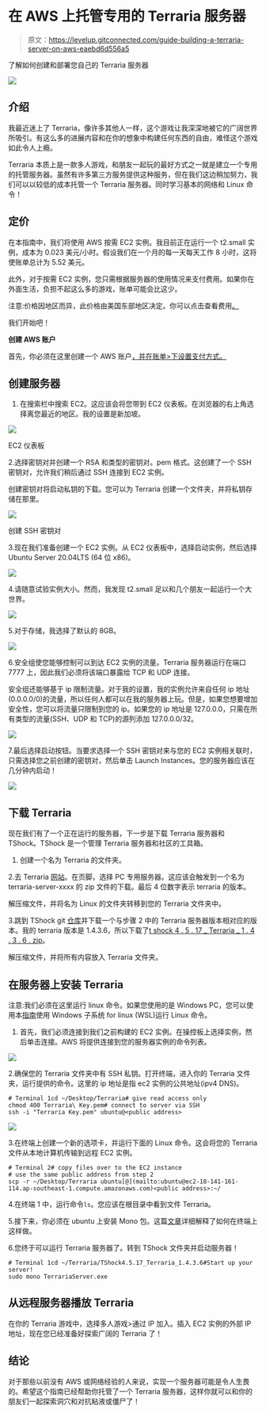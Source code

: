 # 在 AWS 上托管专用的 Terraria 服务器

> 原文：<https://levelup.gitconnected.com/guide-building-a-terraria-server-on-aws-eaebd6d556a5>

了解如何创建和部署您自己的 Terraria 服务器

![](img/dfe2c7c6138dc1a67555a0554d85d582.png)

## 介绍

我最近迷上了 Terraria，像许多其他人一样，这个游戏让我深深地被它的广阔世界所吸引。有这么多的进展内容和在你的想象中构建任何东西的自由，难怪这个游戏如此令人上瘾。

Terraria 本质上是一款多人游戏，和朋友一起玩的最好方式之一就是建立一个专用的托管服务器。虽然有许多第三方服务提供这种服务，但在我们这边稍加努力，我们可以以较低的成本托管一个 Terraria 服务器。同时学习基本的网络和 Linux 命令！

## 定价

在本指南中，我们将使用 AWS 按需 EC2 实例。我目前正在运行一个 t2.small 实例，成本为 0.023 美元/小时。假设我们在一个月的每一天每天工作 8 小时，这将使账单总计为 5.52 美元。

此外，对于按需 EC2 实例，您只需根据服务器的使用情况来支付费用。如果你在外面生活，负担不起这么多的游戏，账单可能会比这少。

注意:价格因地区而异，此价格由美国东部地区决定。你可以点击查看费用[。](https://aws.amazon.com/ec2/pricing/on-demand/)

我们开始吧！

**创建 AWS 账户**

首先，你必须在这里创建一个 AWS 账户[，并在账单>下设置支付方式。](https://aws.amazon.com)

## 创建服务器

1.  在搜索栏中搜索 EC2。这应该会将您带到 EC2 仪表板。在浏览器的右上角选择离您最近的地区。我的设置是新加坡。

![](img/a1b0d4566acb3cf6b7fb1134d906df76.png)

EC2 仪表板

2.选择密钥对并创建一个 RSA 和类型的密钥对。pem 格式。这创建了一个 SSH 密钥对，允许我们稍后通过 SSH 连接到 EC2 实例。

创建密钥对将启动私钥的下载。您可以为 Terraria 创建一个文件夹，并将私钥存储在那里。

![](img/89c45f7c5a02838824d87cdcf9085396.png)

创建 SSH 密钥对

3.现在我们准备创建一个 EC2 实例。从 EC2 仪表板中，选择启动实例，然后选择 Ubuntu Server 20.04LTS (64 位 x86)。

![](img/cde8d6505cbb61baef298d8440f97740.png)

4.请随意试验实例大小。然而，我发现 t2.small 足以和几个朋友一起运行一个大世界。

![](img/9db3854944a83619e420adcc25525af2.png)

5.对于存储，我选择了默认的 8GB。

![](img/de7e370cc3d8932c11841ebdf6c94493.png)

6.安全组使您能够控制可以到达 EC2 实例的流量。Terraria 服务器运行在端口 7777 上，因此我们必须将该端口暴露给 TCP 和 UDP 连接。

安全组还能够基于 ip 限制流量。对于我的设置，我的实例允许来自任何 ip 地址(0.0.0.0/0)的流量，所以任何人都可以在我的服务器上玩。但是，如果您想要增加安全性，您可以将流量只限制到您的 ip。如果您的 ip 地址是 127.0.0.0，只需在所有类型的流量(SSH、UDP 和 TCP)的源列添加 127.0.0.0/32。

![](img/9bc98be0f3422b9f863baebff11102ec.png)

7.最后选择启动按钮。当要求选择一个 SSH 密钥对来与您的 EC2 实例相关联时，只需选择您之前创建的密钥对，然后单击 Launch Instances。您的服务器应该在几分钟内启动！

![](img/3e542f718d08ac1aadae82bd582d2f04.png)

## 下载 Terraria

现在我们有了一个正在运行的服务器，下一步是下载 Terraria 服务器和 TShock。TShock 是一个管理 Terraria 服务器和社区的工具箱。

1.  创建一个名为 Terraria 的文件夹。

2.去 Terraria [网站](https://terraria.org/)。在页脚，选择 PC 专用服务器。这应该会触发到一个名为 terraria-server-xxxx 的 zip 文件的下载。最后 4 位数字表示 terraria 的版本。

解压缩文件，并将名为 Linux 的文件夹转移到您的 Terraria 文件夹中。

3.跳到 TShock git [仓库](https://github.com/Pryaxis/TShock/releases)并下载一个与步骤 2 中的 Terraria 服务器版本相对应的版本。我的 terraria 版本是 1.4.3.6，所以下载了[t shock 4 . 5 . 17 _ Terraria _ 1 . 4 . 3 . 6 . zip](https://github.com/Pryaxis/TShock/releases/download/v4.5.17/TShock4.5.17_Terraria_1.4.3.6.zip)。

解压缩文件，并将所有内容放入 Terraria 文件夹。

## 在服务器上安装 Terraria

注意:我们必须在这里运行 linux 命令。如果您使用的是 Windows PC，您可以使用本[指南](https://www.windowscentral.com/how-install-wsl2-windows-10)使用 Windows 子系统 for linux (WSL)运行 Linux 命令。

1.  首先，我们必须连接到我们之前构建的 EC2 实例。在操控板上选择实例，然后单击连接。AWS 将提供连接到您的服务器实例的命令列表。

![](img/14b55ac32573603db9d849e7e3187911.png)

2.确保您的 Terraria 文件夹中有 SSH 私钥。打开终端，进入你的 Terraria 文件夹，运行提供的命令。这里的 ip 地址是指 ec2 实例的公共地址(ipv4 DNS)。

```
# Terminal 1cd ~/Desktop/Terraria# give read access only
chmod 400 Terraria\ Key.pem# connect to server via SSH
ssh -i "Terraria Key.pem" ubuntu@<public address>
```

![](img/e7db9eb204f325dd2186d8e11a08dd6b.png)

3.在终端上创建一个新的选项卡，并运行下面的 Linux 命令。这会将您的 Terraria 文件从本地计算机传输到远程 EC2 实例。

```
# Terminal 2# copy files over to the EC2 instance
# use the same public address from step 2
scp -r ~/Desktop/Terraria ubuntu[@](mailto:ubuntu@ec2-18-141-161-114.ap-southeast-1.compute.amazonaws.com)<public address>:~/
```

4.在终端 1 中，运行命令`ls`。您应该在根目录中看到文件 Terraria。

5.接下来，你必须在 ubuntu 上安装 Mono 包。这篇[文章](https://linuxize.com/post/how-to-install-mono-on-ubuntu-20-04/)详细解释了如何在终端上这样做。

6.您终于可以运行 Terraria 服务器了。转到 TShock 文件夹并启动服务器！

```
# Terminal 1cd ~/Terraria/TShock4.5.17_Terraria_1.4.3.6#Start up your server!
sudo mono TerrariaServer.exe
```

## 从远程服务器播放 Terraria

在你的 Terraria 游戏中，选择多人游戏>通过 IP 加入。插入 EC2 实例的外部 IP 地址，现在您已经准备好探索广阔的 Terraria 了！

## 结论

对于那些以前没有 AWS 或网络经验的人来说，实现一个服务器可能是令人生畏的。希望这个指南已经帮助你托管了一个 Terraria 服务器，这样你就可以和你的朋友们一起探索洞穴和对抗粘液或僵尸了！